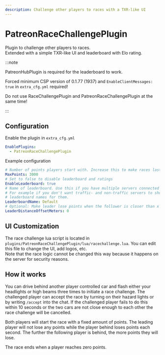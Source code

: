 ```yaml
---
description: Challenge other players to races with a TXR-like UI
---
```


# PatreonRaceChallengePlugin
Plugin to challenge other players to races.  
Extended with a simple TXR-like UI and leaderboard with Elo rating.

:::note

PatreonHubPlugin is required for the leaderboard to work.

Forced minimum CSP version of 0.1.77 (1937) and `EnableClientMessages: true` in `extra_cfg.yml` required!

Do not use RaceChallengePlugin and PatreonRaceChallengePlugin at the same time!

:::

## Configuration
Enable the plugin in `extra_cfg.yml`
```yaml title="extra_cfg.yml"
EnablePlugins:
  - PatreonRaceChallengePlugin
```
Example configuration
```yaml title="plugin_patreon_race_challenge_cfg.yml"
# Number of points players start with. Increase this to make races last longer
MaxPoints: 3000
# Set to false to disable leaderboard and ratings
EnableLeaderboard: true
# Name of leaderboard. Use this if you have multiple servers connected to the hub and want them to have different leaderboards.
# For example if you don't want traffic- and non-traffic servers to show on the same leaderboard, just use different
# leaderboard names for them.
LeaderboardName: Default
# Optional: Make leader lose points when the follower is closer than x meters
LeaderDistanceOffsetMeters: 0
```

## UI Customization
The race challenge lua script is located in `plugins/PatreonRaceChallengePlugin/lua/racechallenge.lua`. You can edit this file to change the UI, add logos, etc.  
Note that the race logic cannot be changed this way because it happens on the server for security reasons.

## How it works
You can drive behind another player controlled car and flash either your headlights or high beams three times to initiate a race challenge.
The challenged player can accept the race by turning on their hazard lights or by writing `/accept` into the chat. If the challenged player fails to do this within 10 seconds or the two cars are not close enough to each other the race challenge will be cancelled.

Both players will start the race with a fixed amount of points. The leading player will not lose any points while the player behind loses points each second. The further the following player is behind, the more points they will lose.

The race ends when a player reaches zero points.
